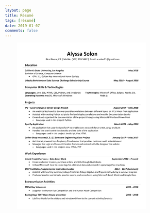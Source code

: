 ```yaml
---
layout: page
title: Résumé
tags: [résumé]
date: 2019-01-07
comments: false
---
```


<figure>
    <img src="/assets/img/Resume.pdf">
</figure>
                   
